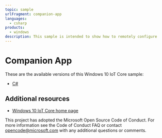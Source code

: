 ```yaml
---
topic: sample
urlFragment: companion-app
languages:
  - csharp
products:
  - windows
description: This sample is intended to show how to remotely configure an IoT core device when it is not attached to a network.
---
```


# Companion App

These are the available versions of this Windows 10 IoT Core sample:

*	[C#](./CS/README.md)

## Additional resources
* [Windows 10 IoT Core home page](https://developer.microsoft.com/en-us/windows/iot/)

This project has adopted the Microsoft Open Source Code of Conduct. For more information see the Code of Conduct FAQ or contact <opencode@microsoft.com> with any additional questions or comments.
